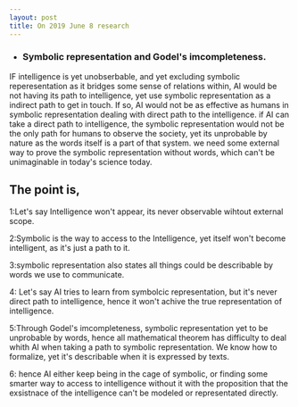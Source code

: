 ```yaml
---
layout: post
title: On 2019 June 8 research
---
```



* ### Symbolic representation and Godel's imcompleteness.


IF intelligence is yet unobserbable, and yet excluding symbolic reperesentation as it bridges some sense of relations within, AI would be not having its path to intelligence, yet use symbolic representation as a indirect path to get in touch. If so, AI would not be as effective as humans in symbolic representation dealing with direct path to the intelligence. if AI can take a direct path to intelligence, the symbolic representation would not be the only path for humans to observe the society, yet its unprobable by nature as the words itself is a part of that system. we need some external way to prove the symbolic representation without words, which can't be unimaginable in today's science today.



## The point is,


1:Let's say Intelligence won't appear, its never  observable wihtout external scope. 



2:Symbolic is the way to access to the Intelligence, yet itself won't become intelligent, as it's just a path to it.



3:symbolic representation also states all things could be describable by words we use to communicate.



4: Let's say AI tries to learn from symbolcic representation, but it's never direct path to intelligence, hence it won't achive the true representation of intelligence.



5:Through Godel's imcompleteness, symbolic representation yet to be unprobable by words, hence all mathematical theorem has difficulty to deal whith AI when taking a path to symbolic representation. We know how to formalize, yet it's describable when it is expressed by texts. 




6: hence AI either keep being in the cage of symbolic, or finding some smarter way to access to intelligence without it with the proposition that the exsistnace of the intelligence  can't be modeled or representated directly.





